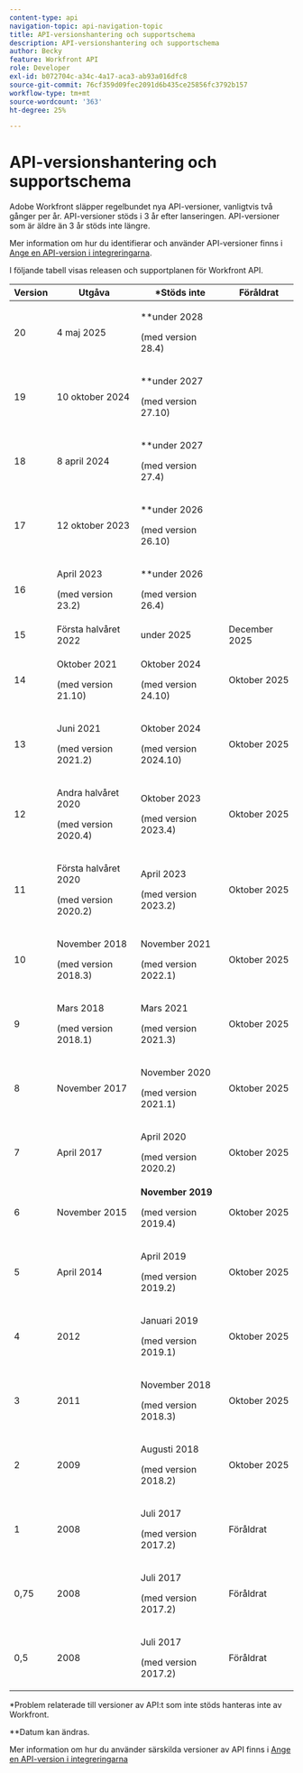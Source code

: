 ```yaml
---
content-type: api
navigation-topic: api-navigation-topic
title: API-versionshantering och supportschema
description: API-versionshantering och supportschema
author: Becky
feature: Workfront API
role: Developer
exl-id: b072704c-a34c-4a17-aca3-ab93a016dfc8
source-git-commit: 76cf359d09fec2091d6b435ce25856fc3792b157
workflow-type: tm+mt
source-wordcount: '363'
ht-degree: 25%

---
```


# API-versionshantering och supportschema



Adobe Workfront släpper regelbundet nya API-versioner, vanligtvis två gånger per år. API-versioner stöds i 3 år efter lanseringen. API-versioner som är äldre än 3 år stöds inte längre.

Mer information om hur du identifierar och använder API-versioner finns i [Ange en API-version i integreringarna](/help/quicksilver/wf-api/api/specify-api-version-integrations.md).

I följande tabell visas releasen och supportplanen för Workfront API.

<table style="table-layout:auto"> 
 <col> 
 <col> 
 <col> 
 <thead> 
  <tr> 
   <th><strong>Version</strong> </th> 
   <th><strong>Utgåva</strong> </th> 
   <th><strong>*Stöds inte</strong> </th> 
   <th><strong>Föråldrat</strong> </th> 
  </tr> 
 </thead> 
 <tbody> 
 <tr>
   <td>20</td> 
   <td> <p>4 maj 2025</p> </td> 
   <td> <p>**under 2028</p> <p>(med version 28.4)</p> </td> 
   <td></td> 
  </tr> 
 <tr>
   <td>19</td> 
   <td> <p>10 oktober 2024</p> </td> 
   <td> <p>**under 2027</p> <p>(med version 27.10)</p> </td> 
   <td></td> 
  </tr> 
 <tr>
   <td>18</td> 
   <td> <p>8 april 2024</p> </td> 
   <td> <p>**under 2027</p> <p>(med version 27.4)</p> </td> 
   <td></td> 
  </tr>  <tr>
   <td>17</td> 
   <td> <p>12 oktober 2023</p> </td> 
   <td> <p>**under 2026</p> <p>(med version 26.10)</p> </td> 
   <td></td> 
  </tr> 
 <tr>
   <td>16</td> 
   <td> <p>April 2023</p> <p>(med version 23.2)</p> </td> 
   <td> <p>**under 2026</p> <p>(med version 26.4)</p> </td> 
   <td></td> 
  </tr> 
  <tr> 
   <td>15</td> 
   <td>Första halvåret 2022</td> 
   <td>under 2025</td> 
   <td>December 2025</td> 
  </tr> 
  <tr> 
   <td>14</td> 
   <td> <p>Oktober 2021</p> <p>(med version 21.10)</p> </td> 
   <td> <p>Oktober 2024</p> <p>(med version 24.10)</p> </td> 
   <td>Oktober 2025</td> 
  </tr> 
  <tr> 
   <td>13</td> 
   <td> <p>Juni 2021</p> <p>(med version 2021.2)</p> </td> 
   <td> <p>Oktober 2024</p> <p>(med version 2024.10)</p> </td> 
   <td>Oktober 2025</td> 
  </tr> 
  <tr> 
   <td>12</td> 
   <td> <p>Andra halvåret 2020</p> <p>(med version 2020.4)</p> </td> 
   <td> <p>Oktober 2023</p> <p>(med version 2023.4)</p> </td> 
   <td>Oktober 2025</td> 
  </tr> 
  <tr> 
   <td>11</td> 
   <td> <p>Första halvåret 2020</p> <p>(med version 2020.2)</p> </td> 
   <td> <p>April 2023</p> <p>(med version 2023.2)</p> </td> 
   <td>Oktober 2025</td> 
  </tr> 
  <tr> 
   <td>10</td> 
   <td> <p>November 2018</p> <p>(med version 2018.3)</p> </td> 
   <td> <p>November 2021</p> <p>(med version 2022.1)</p> </td> 
   <td>Oktober 2025</td> 
  </tr> 
  <tr> 
   <td>9</td> 
   <td> <p>Mars 2018</p> <p>(med version 2018.1)</p> </td> 
   <td> <p>Mars 2021</p> <p>(med version 2021.3)</p> </td> 
   <td>Oktober 2025</td> 
  </tr> 
  <tr> 
   <td>8</td> 
   <td>November 2017</td> 
   <td> <p>November 2020</p> <p>(med version 2021.1)</p> </td> 
   <td>Oktober 2025</td> 
  </tr> 
  <tr> 
   <td>7</td> 
   <td>April 2017</td> 
   <td> <p>April 2020</p> <p>(med version 2020.2)</p> </td> 
   <td>Oktober 2025</td> 
  </tr> 
  <tr> 
   <td>6</td> 
   <td>November 2015</td> 
   <td><strong>November 2019</strong> <p>(med version 2019.4)</p> 
   <td>Oktober 2025</td> 
   </td> 
  </tr> 
  <tr> 
   <td>5</td> 
   <td>April 2014</td> 
   <td> <p>April 2019</p> <p>(med version 2019.2)</p> </td> 
   <td>Oktober 2025</td> 
  </tr> 
  <tr> 
   <td>4</td> 
   <td>2012</td> 
   <td> <p>Januari 2019</p> <p>(med version 2019.1)</p> </td> 
   <td>Oktober 2025</td> 
  </tr> 
  <tr> 
   <td>3</td> 
   <td>2011</td> 
   <td> <p>November 2018</p> <p>(med version 2018.3)</p> </td> 
   <td>Oktober 2025</td> 
  </tr> 
  <tr> 
   <td>2</td> 
   <td>2009</td> 
   <td> <p>Augusti 2018</p> <p>(med version 2018.2)</p> </td> 
   <td>Oktober 2025</td> 
  </tr> 
  <tr> 
   <td>1</td> 
   <td>2008</td> 
   <td> <p>Juli 2017</p> <p>(med version 2017.2)</p> </td> 
   <td>Föråldrat</td> 
  </tr> 
  <tr> 
   <td>0,75</td> 
   <td>2008</td> 
   <td> <p>Juli 2017</p> <p>(med version 2017.2)</p> </td> 
   <td>Föråldrat</td> 
  </tr> 
  <tr> 
   <td>0,5</td> 
   <td>2008</td> 
   <td> <p>Juli 2017</p> <p>(med version 2017.2)</p> </td> 
   <td>Föråldrat</td> 
  </tr> 
 </tbody> 
</table>

&#42;Problem relaterade till versioner av API:t som inte stöds hanteras inte av Workfront.

&#42;&#42;Datum kan ändras.

Mer information om hur du använder särskilda versioner av API finns i [Ange en API-version i integreringarna](../../wf-api/api/specify-api-version-integrations.md)
